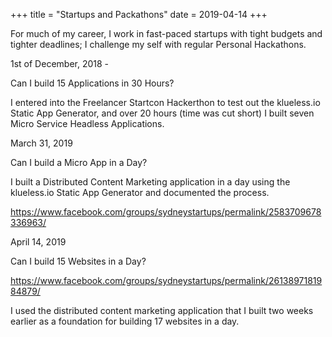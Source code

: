 +++
title = "Startups and Packathons"
date = 2019-04-14
+++

For much of my career, I work in fast-paced startups with tight budgets and tighter deadlines; I challenge my self with regular Personal Hackathons.

<!--more-->

1st of December, 2018 - 

Can I build 15 Applications in 30 Hours?

I entered into the Freelancer Startcon Hackerthon to test out the klueless.io Static App Generator, and over 20 hours (time was cut short) I built seven Micro Service Headless Applications.

March 31, 2019

Can I build a Micro App in a Day?

I built a Distributed Content Marketing application in a day using the klueless.io Static App Generator and documented the process.

https://www.facebook.com/groups/sydneystartups/permalink/2583709678336963/

April 14, 2019

Can I build 15 Websites in a Day?

https://www.facebook.com/groups/sydneystartups/permalink/2613897181984879/

I used the distributed content marketing application that I built two weeks earlier as a foundation for building 17 websites in a day.

